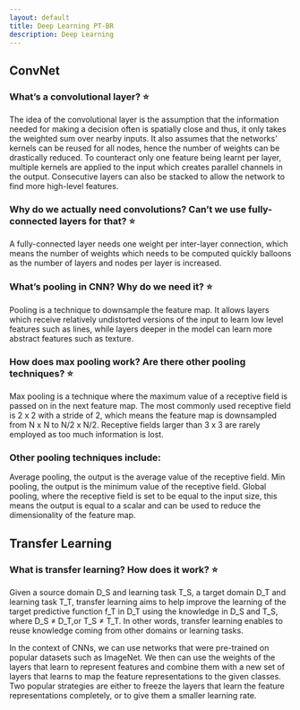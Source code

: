 ```yaml
---
layout: default
title: Deep Learning PT-BR
description: Deep Learning
---
```


## ConvNet




### What’s a convolutional layer? ‍⭐️

The idea of the convolutional layer is the assumption that the information needed for making a decision often is spatially close and thus, it only takes the weighted sum over nearby inputs. It also assumes that the networks’ kernels can be reused for all nodes, hence the number of weights can be drastically reduced. To counteract only one feature being learnt per layer, multiple kernels are applied to the input which creates parallel channels in the output. Consecutive layers can also be stacked to allow the network to find more high-level features.



### Why do we actually need convolutions? Can’t we use fully-connected layers for that? ‍⭐️

A fully-connected layer needs one weight per inter-layer connection, which means the number of weights which needs to be computed quickly balloons as the number of layers and nodes per layer is increased.



### What’s pooling in CNN? Why do we need it? ‍⭐️

Pooling is a technique to downsample the feature map. It allows layers which receive relatively undistorted versions of the input to learn low level features such as lines, while layers deeper in the model can learn more abstract features such as texture.



### How does max pooling work? Are there other pooling techniques? ‍⭐️

Max pooling is a technique where the maximum value of a receptive field is passed on in the next feature map. The most commonly used receptive field is 2 x 2 with a stride of 2, which means the feature map is downsampled from N x N to N/2 x N/2. Receptive fields larger than 3 x 3 are rarely employed as too much information is lost.

### Other pooling techniques include:

Average pooling, the output is the average value of the receptive field.
Min pooling, the output is the minimum value of the receptive field.
Global pooling, where the receptive field is set to be equal to the input size, this means the output is equal to a scalar and can be used to reduce the dimensionality of the feature map.

## Transfer Learning

### What is transfer learning? How does it work? ‍⭐️

Given a source domain D_S and learning task T_S, a target domain D_T and learning task T_T, transfer learning aims to help improve the learning of the target predictive function f_T in D_T using the knowledge in D_S and T_S, where D_S ≠ D_T,or T_S ≠ T_T. In other words, transfer learning enables to reuse knowledge coming from other domains or learning tasks.

In the context of CNNs, we can use networks that were pre-trained on popular datasets such as ImageNet. We then can use the weights of the layers that learn to represent features and combine them with a new set of layers that learns to map the feature representations to the given classes. Two popular strategies are either to freeze the layers that learn the feature representations completely, or to give them a smaller learning rate.